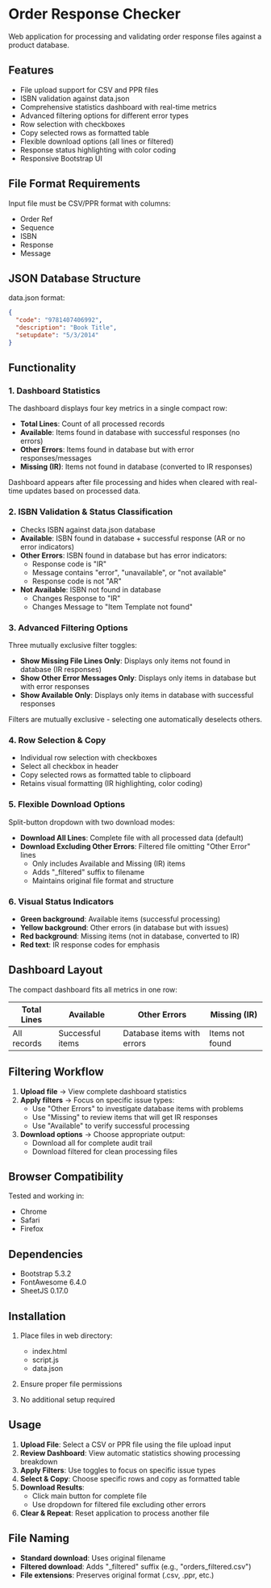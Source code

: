 # Order Response Checker

Web application for processing and validating order response files against a product database.

## Features

- File upload support for CSV and PPR files
- ISBN validation against data.json
- Comprehensive statistics dashboard with real-time metrics
- Advanced filtering options for different error types
- Row selection with checkboxes
- Copy selected rows as formatted table
- Flexible download options (all lines or filtered)
- Response status highlighting with color coding
- Responsive Bootstrap UI

## File Format Requirements

Input file must be CSV/PPR format with columns:
- Order Ref
- Sequence
- ISBN
- Response
- Message

## JSON Database Structure

data.json format:
```json
{
  "code": "9781407406992",
  "description": "Book Title",
  "setupdate": "5/3/2014"
}
```

## Functionality

### 1. **Dashboard Statistics**
   The dashboard displays four key metrics in a single compact row:
   - **Total Lines**: Count of all processed records
   - **Available**: Items found in database with successful responses (no errors)
   - **Other Errors**: Items found in database but with error responses/messages
   - **Missing (IR)**: Items not found in database (converted to IR responses)
   
   Dashboard appears after file processing and hides when cleared with real-time updates based on processed data.

### 2. **ISBN Validation & Status Classification**
   - Checks ISBN against data.json database
   - **Available**: ISBN found in database + successful response (AR or no error indicators)
   - **Other Errors**: ISBN found in database but has error indicators:
     - Response code is "IR"
     - Message contains "error", "unavailable", or "not available"  
     - Response code is not "AR"
   - **Not Available**: ISBN not found in database
     - Changes Response to "IR"
     - Changes Message to "Item Template not found"

### 3. **Advanced Filtering Options**
   Three mutually exclusive filter toggles:
   - **Show Missing File Lines Only**: Displays only items not found in database (IR responses)
   - **Show Other Error Messages Only**: Displays only items in database but with error responses
   - **Show Available Only**: Displays only items in database with successful responses
   
   Filters are mutually exclusive - selecting one automatically deselects others.

### 4. **Row Selection & Copy**
   - Individual row selection with checkboxes
   - Select all checkbox in header
   - Copy selected rows as formatted table to clipboard
   - Retains visual formatting (IR highlighting, color coding)

### 5. **Flexible Download Options**
   Split-button dropdown with two download modes:
   - **Download All Lines**: Complete file with all processed data (default)
   - **Download Excluding Other Errors**: Filtered file omitting "Other Error" lines
     - Only includes Available and Missing (IR) items
     - Adds "_filtered" suffix to filename
     - Maintains original file format and structure

### 6. **Visual Status Indicators**
   - **Green background**: Available items (successful processing)
   - **Yellow background**: Other errors (in database but with issues)
   - **Red background**: Missing items (not in database, converted to IR)
   - **Red text**: IR response codes for emphasis

## Dashboard Layout

The compact dashboard fits all metrics in one row:

| Total Lines | Available | Other Errors | Missing (IR) |
|------------|-----------|--------------|-------------|
| All records | Successful items | Database items with errors | Items not found |

## Filtering Workflow

1. **Upload file** → View complete dashboard statistics
2. **Apply filters** → Focus on specific issue types:
   - Use "Other Errors" to investigate database items with problems
   - Use "Missing" to review items that will get IR responses
   - Use "Available" to verify successful processing
3. **Download options** → Choose appropriate output:
   - Download all for complete audit trail
   - Download filtered for clean processing files

## Browser Compatibility

Tested and working in:
- Chrome
- Safari  
- Firefox

## Dependencies

- Bootstrap 5.3.2
- FontAwesome 6.4.0
- SheetJS 0.17.0

## Installation

1. Place files in web directory:
   - index.html
   - script.js
   - data.json

2. Ensure proper file permissions
3. No additional setup required

## Usage

1. **Upload File**: Select a CSV or PPR file using the file upload input
2. **Review Dashboard**: View automatic statistics showing processing breakdown
3. **Apply Filters**: Use toggles to focus on specific issue types
4. **Select & Copy**: Choose specific rows and copy as formatted table
5. **Download Results**: 
   - Click main button for complete file
   - Use dropdown for filtered file excluding other errors
6. **Clear & Repeat**: Reset application to process another file

## File Naming

- **Standard download**: Uses original filename
- **Filtered download**: Adds "_filtered" suffix (e.g., "orders_filtered.csv")
- **File extensions**: Preserves original format (.csv, .ppr, etc.)